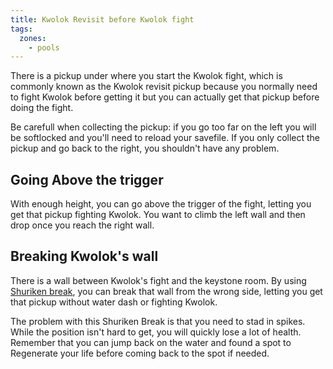 ```yaml
---
title: Kwolok Revisit before Kwolok fight
tags:
  zones:
    - pools
---
```


There is a pickup under where you start the Kwolok fight, which is commonly known as the Kwolok revisit pickup because you normally need to fight Kwolok before getting it but you can actually get that pickup before doing the fight.

Be carefull when collecting the pickup: if you go too far on the left you will be softlocked and you'll need to reload your savefile. If you only collect the pickup and go back to the right, you shouldn't have any problem.

## Going Above the trigger

With enough height, you can go above the trigger of the fight, letting you get that pickup fighting Kwolok. You want to climb the left wall and then drop once you reach the right wall. 

<youtube-video id="OWhvNCkrfBc"></youtube-video>

## Breaking Kwolok's wall

There is a wall between Kwolok's fight and the keystone room. By using [Shuriken break](/tutorials/misc/wall-break#shuriken), you can break that wall from the wrong side, letting you get that pickup without water dash or fighting Kwolok.

The problem with this Shuriken Break is that you need to stad in spikes. While the position isn't hard to get, you will quickly lose a lot of health. Remember that you can jump back on the water and found a spot to Regenerate your life before coming back to the spot if needed.

<youtube-video id="2PKGt1M7H_c"></youtube-video>
